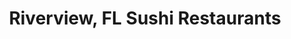 ---
layout: city
title: Riverview, FL Sushi Restaurants
permalink: /florida/riverview/
stateAbbr: FL
stateName: Florida
cityName: Riverview

---